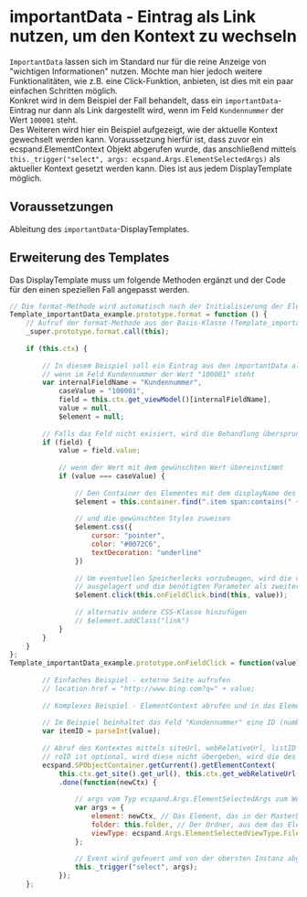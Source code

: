 # importantData - Eintrag als Link nutzen, um den Kontext zu wechseln #

``ImportantData`` lassen sich im Standard nur für die reine Anzeige von "wichtigen Informationen" nutzen. Möchte man hier jedoch 
weitere Funktionalitäten, wie z.B. eine Click-Funktion, anbieten, ist dies mit ein paar einfachen Schritten möglich.
<br/>
Konkret wird in dem Beispiel der Fall behandelt, dass ein ``importantData``-Eintrag nur dann als Link dargestellt wird, wenn im Feld
``Kundennummer`` der Wert ``100001`` steht.
<br/>
Des Weiteren wird hier ein Beispiel aufgezeigt, wie der aktuelle Kontext gewechselt werden kann. Voraussetzung hierfür ist, dass zuvor ein ecspand.ElementContext Objekt
abgerufen wurde, das anschließend mittels ``this._trigger("select", args: ecspand.Args.ElementSelectedArgs)`` als aktueller Kontext
gesetzt werden kann. Dies ist aus jedem DisplayTemplate möglich.

## Voraussetzungen ##

Ableitung des ``importantData``-DisplayTemplates.

## Erweiterung des Templates ##

Das DisplayTemplate muss um folgende Methoden ergänzt und der Code für den einen speziellen Fall angepasst werden.

```javascript
// Die format-Methode wird automatisch nach der Initialisierung der Elemente aufgerufen
Template_importantData_example.prototype.format = function () {
    // Aufruf der format-Methode aus der Basis-Klasse (Template_importantData)
    _super.prototype.format.call(this);
        
    if (this.ctx) {
        
        // In diesem Beispiel soll ein Eintrag aus den importantData als Link dargestellt werden,
        // wenn im Feld Kundennummer der Wert "100001" steht
        var internalFieldName = "Kundennummer",
            caseValue = "100001",
            field = this.ctx.get_viewModel()[internalFieldName],
            value = null,
            $element = null;
        
        // Falls das Feld nicht exisiert, wird die Behandlung übersprungen
        if (field) {
            value = field.value; 
            
            // wenn der Wert mit dem gewünschten Wert übereinstimmt
            if (value === caseValue) {
                
                // Den Container des Elementes mit dem displayName des Feldes finden
                $element = this.container.find(".item span:contains(" + field.title + ")").parent();
                
                // und die gewünschten Styles zuweisen
                $element.css({
                    cursor: "pointer", 
                    color: "#0072C6",
                    textDecoration: "underline" 
                })
                
                // Um eventuellen Speicherlecks vorzubeugen, wird die click-Methode 
                // ausgelagert und die benötigten Parameter als zweiter Parameter der Bind-Methode übergeben
                $element.click(this.onFieldClick.bind(this, value));
                
                // alternativ andere CSS-Klasse hinzufügen
                // $element.addClass("link")
            }
        }
    }
};
Template_importantData_example.prototype.onFieldClick = function(value) {
        
        // Einfaches Beispiel - externe Seite aufrufen
        // location.href = "http://www.bing.com?q=" + value;
        
        // Komplexes Beispiel - ElementContext abrufen und in das Element (MasterDetailView) abspringen
        
        // Im Beispiel beinhaltet das Feld "Kundennummer" eine ID (number) zu einem anderen Element in derselben Liste
        var itemID = parseInt(value);
        
        // Abruf des Kontextes mittels siteUrl, webRelativeUrl, listID und itemID
        // roID ist optional, wird diese nicht übergeben, wird die des aktuellen Kontextes genommen
        ecspand.SPObjectContainer.getCurrent().getElementContext(
            this.ctx.get_site().get_url(), this.ctx.get_webRelativeUrl(), this.ctx.get_list().get_id(), itemID, this.ctx.get_roID())
            .done(function(newCtx) {
        
                // args vom Typ ecspand.Args.ElementSelectedArgs zum Wechseln des Kontextes
                var args = {
                    element: newCtx, // Das Element, das in der MasterDetail-View angezeigt werden soll
                    folder: this.folder, // Der Ordner, aus dem das Element ausgewählt wurde
                    viewType: ecspand.Args.ElementSelectedViewType.File // File == MasterDetailView, Folder == FolderView
                };
                
                // Event wird gefeuert und von der obersten Instanz abgefangen, um anschließend den Kontext neu zu setzen
                this._trigger("select", args);
            });
    };
```

